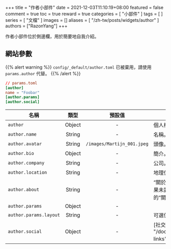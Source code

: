 +++
title = "作者小部件"
date = 2021-12-03T11:10:19+08:00
featured = false
comment = true
toc = true
reward = true
categories = [
  "小部件"
]
tags = [
]
series = [
  "文檔"
]
images = []
aliases = [
  "/zh-tw/posts/widgets/author"
]
authors = ["RazonYang"]
+++

作者小部件位於側邊欄，用於簡要地自我介紹。

<!--more-->

## 網站參數

{{% alert warning %}}
`config/_default/author.toml` 已被棄用，請使用 `params.author` 代替。
{{% /alert %}}

```toml
// params.toml
[author]
name = "Foobar"
[author.params]
[author.social]
```

| 名稱 | 類型 | 預設值 | 描述
|---|:-:|:-:|---
| `author` | Object | - | 個人檔案。
| `author.name` | String | - | 名稱。
| `author.avatar` | String | `/images/Martijn_001.jpeg` | 頭像。
| `author.bio` | Object | - | 簡介。
| `author.company` | String | - | 公司。
| `author.location` | String | - | 地理位置。
| `author.about` | String | - | “關於我”的外部頁面，如果未設定，則使用內部的“關於我”的頁面。
| `author.params` | Object | - |
| `author.params.layout` | String | - | 可選值：`compact`。
| `author.social` | Object | - | [社交連結]({{< ref "/docs/widgets/social-links" >}})。
